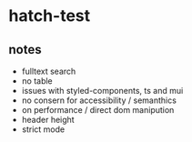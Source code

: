 # hatch-test

## notes

- fulltext search
- no table
- issues with styled-components, ts and mui
- no consern for accessibility / semanthics
- on performance / direct dom manipution
- header height
- strict mode
